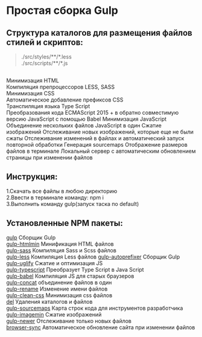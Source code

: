 # Простая сборка Gulp

## Структура каталогов для размещения файлов стилей и скриптов:
>./src/styles/\*\*/\*.less  
>./src/scripts/\*\*/\*.js

## 
Минимизация HTML  
Компиляция препроцессоров LESS, SASS  
Минимизация CSS  
Автоматическое добавление префиксов CSS  
Транспиляция языка Type Script  
Преобразования кода ECMAScript 2015 + в обратно совместимую версию JavaScript с помощью Babel
Минимизация JavaScript
Объединение нескольких файлов JavaScript в один
Сжатие изображений
Отслеживание новых изображений, которые еще не были сжаты
Отслеживание изменений в файлах и автоматический запуск повторной обработки
Генерация sourcemaps
Отображение размеров файлов в терминале
Локальный сервер с автоматическим обновлением страницы при изменении файлов

## Инструкция:
1.Скачать все файлы в любою директорию  
2.Ввести в терминале команду: npm i  
3.Выполнить команду gulp(запуск таска по default)  

## Установленные NPM пакеты:
[gulp](https://www.npmjs.com/package/gulp) Сборщик Gulp  
[gulp-htmlmin](https://www.npmjs.com/package/gulp-htmlmin) Минификация HTML файлов  
[gulp-sass](https://www.npmjs.com/package/gulp-sass) Компиляция Sass и Scss файлов    
[gulp-less](https://www.npmjs.com/package/gulp-less) Компиляция Less файлов 
[gulp-autoprefixer](https://www.npmjs.com/package/gulp-autoprefixer) Сборщик Gulp   
[gulp-uglify](https://www.npmjs.com/package/gulp-uglify) Сжатие и оптимизация JS  
[gulp-typescript](https://www.npmjs.com/package/gulp-typescript) Преобразует Type Script в Java Script   
[gulp-babel](https://www.npmjs.com/package/gulp-babel) Компиляция JS для старых браузеров  
[gulp-concat](https://www.npmjs.com/package/gulp-concat) объединение файлов в один  
[gulp-rename](https://www.npmjs.com/package/gulp-rename) Изменение имени файлов  
[gulp-clean-css](https://www.npmjs.com/package/gulp-clean-css) Минимизация css файлов  
[del](https://www.npmjs.com/package/del) Удаления каталогов и файлов  
[gulp-sourcemaps](https://www.npmjs.com/package/gulp-sourcemaps) Карта строк кода для инструментов разработчика  
[gulp-imagemin](https://www.npmjs.com/package/gulp-imagemin) Сжатие изображений  
[gulp-newer](https://www.npmjs.com/package/gulp-newer) Отслеживание только новых файлов  
[browser-sync](https://www.npmjs.com/package/browser-sync) Автоматическое обновление сайта при изменении файлов  